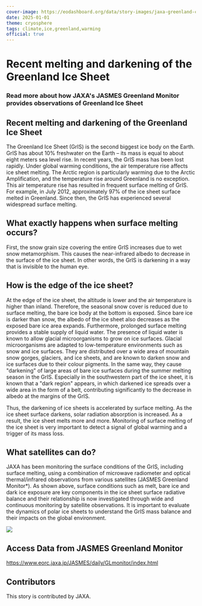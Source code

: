 ```yaml
---
cover-image: https://eodashboard.org/data/story-images/jaxa-greenland-cover.jpeg
date: 2025-01-01
theme: cryosphere
tags: climate,ice,greenland,warming
official: true
---
```


#  Recent melting and darkening of the Greenland Ice Sheet<!--{ as="img" mode="hero" src="https://eodashboard.org/data/story-images/jaxa-greenland-cover.jpeg" }-->
### Read more about how JAXA's JASMES Greenland Monitor provides observations of Greenland Ice Sheet <!--{ style="font-size:1.5rem;opacity:0.7;margin-top:1rem;" }-->

## Recent melting and darkening of the Greenland Ice Sheet
 
The Greenland Ice Sheet (GrIS) is the second biggest ice body on the Earth. GrIS has about 10% freshwater on the Earth – its mass is equal to about eight meters sea level rise. In recent years, the GrIS mass has been lost rapidly. Under global warming conditions, the air temperature rise affects ice sheet melting. The Arctic region is particularly warming due to the Arctic Amplification, and the temperature rise around Greenland is no exception. This air temperature rise has resulted in frequent surface melting of GrIS. For example, in July 2012, approximately 97% of the ice sheet surface melted in Greenland. Since then, the GrIS has experienced several widespread surface melting.

## What exactly happens when surface melting occurs?

First, the snow grain size covering the entire GrIS increases due to wet snow metamorphism. This causes the near-infrared albedo to decrease in the surface of the ice sheet. In other words, the GrIS is darkening in a way that is invisible to the human eye.

## How is the edge of the ice sheet?

At the edge of the ice sheet, the altitude is lower and the air temperature is higher than inland. Therefore, the seasonal snow cover is reduced due to surface melting, the bare ice body at the bottom is exposed. Since bare ice is darker than snow, the albedo of the ice sheet also decreases as the exposed bare ice area expands. Furthermore, prolonged surface melting provides a stable supply of liquid water. The presence of liquid water is known to allow glacial microorganisms to grow on ice surfaces. Glacial microorganisms are adapted to low-temperature environments such as snow and ice surfaces. They are distributed over a wide area of mountain snow gorges, glaciers, and ice sheets, and are known to darken snow and ice surfaces due to their colour pigments. In the same way, they cause "darkening" of large areas of bare ice surfaces during the summer melting season in the GrIS. Especially in the southwestern part of the ice sheet, it is known that a "dark region" appears, in which darkened ice spreads over a wide area in the form of a belt, contributing significantly to the decrease in albedo at the margins of the GrIS.

Thus, the darkening of ice sheets is accelerated by surface melting. As the ice sheet surface darkens, solar radiation absorption is increased. As a result, the ice sheet melts more and more. Monitoring of surface melting of the ice sheet is very important to detect a signal of global warming and a trigger of its mass loss.

## What satellites can do?

JAXA has been monitoring the surface conditions of the GrIS, including surface melting, using a combination of microwave radiometer and optical thermal/infrared observations from various satellites (JASMES Greenland Monitor*). As shown above, surface conditions such as melt, bare ice and dark ice exposure are key components in the ice sheet surface radiative balance and their relationship is now investigated through wide and continuous monitoring by satellite observations. It is important to evaluate the dynamics of polar ice sheets to understand the GrIS mass balance and their impacts on the global environment.

![](https://eodashboard.org/data/trilateral/JAXA-greenland.png)

## Access Data from JASMES Greenland Monitor

<https://www.eorc.jaxa.jp/JASMES/daily/GLmonitor/index.html>


## Contributors

This story is contributed by JAXA.